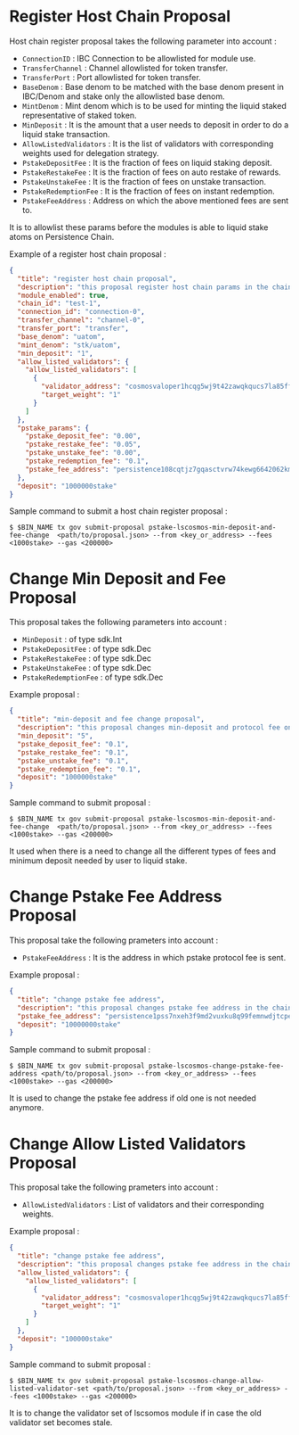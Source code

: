 <!--
order: 2
-->

# Register Host Chain Proposal

Host chain register proposal takes the following parameter into account :

- `ConnectionID` : IBC Connection to be allowlisted for module use.
- `TransferChannel` : Channel allowlisted for token transfer.
- `TransferPort` : Port allowlisted for token transfer.
- `BaseDenom` : Base denom to be matched with the base denom present in IBC/Denom and stake only the allowlisted base
  denom.
- `MintDenom` : Mint denom which is to be used for minting the liquid staked representative of staked token.
- `MinDeposit` : It is the amount that a user needs to deposit in order to do a liquid stake transaction.
- `AllowListedValidators` : It is the list of validators with corresponding weights used for delegation strategy.
- `PstakeDepositFee` : It is the fraction of fees on liquid staking deposit.
- `PstakeRestakeFee` : It is the fraction of fees on auto restake of rewards.
- `PstakeUnstakeFee` : It is the fraction of fees on unstake transaction.
- `PstakeRedemptionFee` : It is the fraction of fees on instant redemption.
- `PstakeFeeAddress` : Address on which the above mentioned fees are sent to.

It is to allowlist these params before the modules is able to liquid stake atoms on Persistence Chain.

Example of a register host chain proposal :

```json
{
  "title": "register host chain proposal",
  "description": "this proposal register host chain params in the chain",
  "module_enabled": true,
  "chain_id": "test-1",
  "connection_id": "connection-0",
  "transfer_channel": "channel-0",
  "transfer_port": "transfer",
  "base_denom": "uatom",
  "mint_denom": "stk/uatom",
  "min_deposit": "1",
  "allow_listed_validators": {
    "allow_listed_validators": [
      {
        "validator_address": "cosmosvaloper1hcqg5wj9t42zawqkqucs7la85ffyv08le09ljt",
        "target_weight": "1"
      }
    ]
  },
  "pstake_params": {
    "pstake_deposit_fee": "0.00",
    "pstake_restake_fee": "0.05",
    "pstake_unstake_fee": "0.00",
    "pstake_redemption_fee": "0.1",
    "pstake_fee_address": "persistence108cqtjz7gqasctvrw74kewg6642062kmfuujsd"
  },
  "deposit": "1000000stake"
}
```

Sample command to submit a host chain register proposal :

```
$ $BIN_NAME tx gov submit-proposal pstake-lscosmos-min-deposit-and-fee-change  <path/to/proposal.json> --from <key_or_address> --fees <1000stake> --gas <200000>
```

# Change Min Deposit and Fee Proposal

This proposal takes the following parameters into account :

- `MinDeposit` : of type sdk.Int
- `PstakeDepositFee` : of type sdk.Dec
- `PstakeRestakeFee` : of type sdk.Dec
- `PstakeUnstakeFee` : of type sdk.Dec
- `PstakeRedemptionFee` : of type sdk.Dec

Example proposal :

```json
{
  "title": "min-deposit and fee change proposal",
  "description": "this proposal changes min-deposit and protocol fee on chain",
  "min_deposit": "5",
  "pstake_deposit_fee": "0.1",
  "pstake_restake_fee": "0.1",
  "pstake_unstake_fee": "0.1",
  "pstake_redemption_fee": "0.1",
  "deposit": "1000000stake"
}
```

Sample command to submit proposal :

```
$ $BIN_NAME tx gov submit-proposal pstake-lscosmos-min-deposit-and-fee-change  <path/to/proposal.json> --from <key_or_address> --fees <1000stake> --gas <200000>
```

It used when there is a need to change all the different types of fees and minimum deposit needed by user to liquid
stake.

# Change Pstake Fee Address Proposal

This proposal take the following prameters into account :

- `PstakeFeeAddress` : It is the address in which pstake protocol fee is sent.

Example proposal :

```json
{
  "title": "change pstake fee address",
  "description": "this proposal changes pstake fee address in the chain",
  "pstake_fee_address": "persistence1pss7nxeh3f9md2vuxku8q99femnwdjtcpe9ky9",
  "deposit": "10000000stake"
}
```

Sample command to submit proposal :

```
$ $BIN_NAME tx gov submit-proposal pstake-lscosmos-change-pstake-fee-address <path/to/proposal.json> --from <key_or_address> --fees <1000stake> --gas <200000>
```

It is used to change the pstake fee address if old one is not needed anymore.

# Change Allow Listed Validators Proposal

This proposal take the following prameters into account :

- `AllowListedValidators` : List of validators and their corresponding weights.

Example proposal :

```json
{
  "title": "change pstake fee address",
  "description": "this proposal changes pstake fee address in the chain",
  "allow_listed_validators": {
    "allow_listed_validators": [
      {
        "validator_address": "cosmosvaloper1hcqg5wj9t42zawqkqucs7la85ffyv08le09ljt",
        "target_weight": "1"
      }
    ]
  },
  "deposit": "100000stake"
}
```

Sample command to submit proposal :

```
$ $BIN_NAME tx gov submit-proposal pstake-lscosmos-change-allow-listed-validator-set <path/to/proposal.json> --from <key_or_address> --fees <1000stake> --gas <200000>
```

It is to change the validator set of lscsomos module if in case the old validator set becomes stale.


